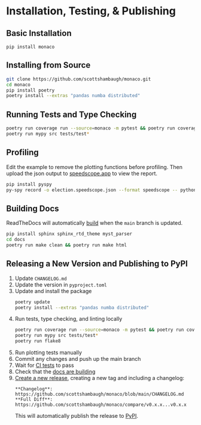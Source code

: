# Installation, Testing, & Publishing

## Basic Installation

```
pip install monaco
```

## Installing from Source

```bash
git clone https://github.com/scottshambaugh/monaco.git
cd monaco
pip install poetry
poetry install --extras "pandas numba distributed"
```

## Running Tests and Type Checking

```bash
poetry run coverage run --source=monaco -m pytest && poetry run coverage report -m 
poetry run mypy src tests/test*
```

## Profiling

Edit the example to remove the plotting functions before profiling. Then upload the json output to [speedscope.app](https://www.speedscope.app/) to view the report.
```bash
pip install pyspy
py-spy record -o election.speedscope.json --format speedscope -- python examples/election/election_example_monte_carlo_sim.py
```

## Building Docs

ReadTheDocs will automatically [build](https://readthedocs.org/projects/monaco/builds/) when the `main` branch is updated.
```bash
pip install sphinx sphinx_rtd_theme myst_parser
cd docs
poetry run make clean && poetry run make html
```

## Releasing a New Version and Publishing to PyPI

1) Update `CHANGELOG.md`
2) Update the version in `pyproject.toml`
3) Update and install the package
    ```bash
    poetry update
    poetry install --extras "pandas numba distributed"
    ```
4) Run tests, type checking, and linting locally
    ```bash
    poetry run coverage run --source=monaco -m pytest && poetry run coverage report -m 
    poetry run mypy src tests/test*
    poetry run flake8
    ```
5) Run plotting tests manually
6) Commit any changes and push up the main branch
7) Wait for [CI tests](https://github.com/scottshambaugh/monaco/actions) to pass
8) Check that the [docs are building](https://readthedocs.org/projects/monaco/builds/)
9) [Create a new release](https://github.com/scottshambaugh/monaco/releases), creating a new tag and including a changelog:    
    ```
    **Changelog**: https://github.com/scottshambaugh/monaco/blob/main/CHANGELOG.md    
    **Full Diff**: https://github.com/scottshambaugh/monaco/compare/v0.x.x...v0.x.x
    ``` 
    This will automatically publish the release to [PyPI](https://pypi.org/project/monaco/).
